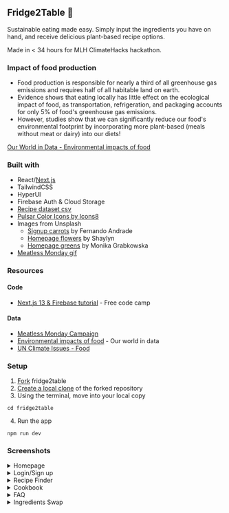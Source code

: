 ## Fridge2Table 🥑

Sustainable eating made easy. Simply input the ingredients you have on hand, and receive delicious plant-based recipe options.

Made in < 34 hours for MLH ClimateHacks hackathon.

### Impact of food production

- Food production is responsible for nearly a third of all greenhouse gas emissions and requires half of all habitable land on earth. 
- Evidence shows that eating locally has little effect on the ecological impact of food, as transportation, refrigeration, and packaging accounts for only 5% of food's greenhouse gas emissions.
- However, studies show that we can significantly reduce our food's environmental footprint by incorporating more plant-based (meals without meat or dairy) into our diets! 

[Our World in Data - Environmental impacts of food](https://ourworldindata.org/environmental-impacts-of-food)

### Built with

- React/[Next.js](https://nextjs.org/)
- TailwindCSS
- HyperUI
- Firebase Auth & Cloud Storage
- [Recipe dataset csv](https://www.kaggle.com/datasets/rodrigoazs/vegan-recipes?resource=download)
- [Pulsar Color Icons by Icons8](https://icons8.com/icon/LI3lJ9ZSRh59/ingredients)
- Images from Unsplash
  - [Signup carrots](https://unsplash.com/photos/gkgw3O2pbpQ) by Fernando Andrade
  - [Homepage flowers](https://unsplash.com/photos/caZQoord96c) by Shaylyn
  - [Homepage greens](https://unsplash.com/photos/i14VzlCp-Eo) by Monika Grabkowska
- [Meatless Monday gif](https://www.mondaycampaigns.org/meatless-monday/package/environmental-benefits-of-meatless-monday-and-plant-based-eating)

### Resources

#### Code

- [Next.js 13 & Firebase tutorial](https://www.freecodecamp.org/news/create-full-stack-app-with-nextjs13-and-firebase/) - Free code camp
  
#### Data

- [Meatless Monday Campaign](https://www.mondaycampaigns.org/meatless-monday)
- [Environmental impacts of food](https://ourworldindata.org/environmental-impacts-of-food ) - Our world in data
- [UN Climate Issues - Food](https://www.un.org/en/climatechange/science/climate-issues/food)

### Setup

1. [Fork](https://docs.github.com/en/get-started/quickstart/fork-a-repo) fridge2table
2. [Create a local clone](https://docs.github.com/en/get-started/quickstart/fork-a-repo#cloning-your-forked-repository) of the forked repository
3. Using the terminal, move into your local copy

```shell
cd fridge2table
```

4. Run the app

```shell
npm run dev
```

### Screenshots

<details>
<summary>Homepage</summary>
<img width="1251" alt="hompage-top" src="https://user-images.githubusercontent.com/59973863/233827008-12617b2b-0b1f-4c60-b9e7-a72b458fb2dd.png">
<img width="1245" alt="homepage-bottom" src="https://user-images.githubusercontent.com/59973863/233827010-4e2d0a68-104a-4547-9d98-8203a84394d0.png">
</details>
<details>
<summary>Login/Sign up</summary>
<img width="1248" alt="login" src="https://user-images.githubusercontent.com/59973863/233827046-105d49ac-9ea0-4b82-b7f5-a60c8c4c6485.png">
<img width="1251" alt="signup" src="https://user-images.githubusercontent.com/59973863/233827047-50a2cf80-9b3c-4316-bc08-f777ab919c71.png">
</details>
<details>
<summary>Recipe Finder</summary>
<img width="1251" alt="finder before submit" src="https://user-images.githubusercontent.com/59973863/233827076-0132e23a-18ae-40ff-98fd-07fd60817127.png">
<img width="1253" alt="finder results" src="https://user-images.githubusercontent.com/59973863/233827077-27f0fa8e-8ab8-43e3-82c8-08fefc1591c0.png">
</details>
<details>
<summary>Cookbook</summary>
<img width="1247" alt="cookbook-top" src="https://user-images.githubusercontent.com/59973863/233827108-4baece1e-f492-40da-9e94-5e7bafada6a6.png">
<img width="1252" alt="cookbook-bottom" src="https://user-images.githubusercontent.com/59973863/233827111-c9097e1b-cd5d-4b44-85b2-c73762f29e49.png">
</details>
<details>
<summary>FAQ</summary>
<img width="1253" alt="FAQ-closed" src="https://user-images.githubusercontent.com/59973863/233827135-4e3be8ed-7696-45a4-b458-eec82fbcaa45.png">
<img width="1246" alt="FAQ-open" src="https://user-images.githubusercontent.com/59973863/233827133-7ac214cc-0a90-4f34-a50a-ca191a477402.png">
</details>
<details>
<summary>Ingredients Swap</summary>
<img width="1246" alt="ingredients swap" src="https://user-images.githubusercontent.com/59973863/233827144-57859afd-db1b-408a-b67b-2dfe67c49edc.png">
</details>
